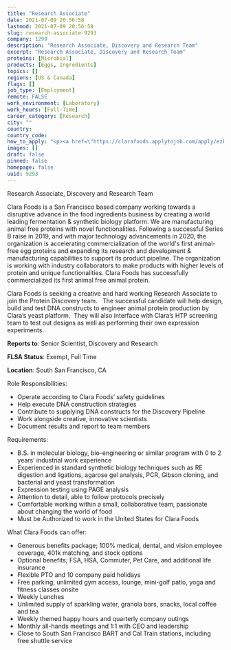 ```yaml
---
title: "Research Associate"
date: 2021-07-09 20:56:58
lastmod: 2021-07-09 20:56:58
slug: research-associate-9293
company: 1299
description: "Research Associate, Discovery and Research Team"
excerpt: "Research Associate, Discovery and Research Team"
proteins: [Microbial]
products: [Eggs, Ingredients]
topics: []
regions: [US & Canada]
flags: []
job_type: [Employment]
remote: FALSE
work_environment: [Laboratory]
work_hours: [Full-Time]
career_category: [Research]
city: ""
country: 
country_code: 
how_to_apply: "<p><a href=\"https://clarafoods.applytojob.com/apply/ezLaLIruXP/Research-Associate-Discovery-And-Research?source=proteinreport\">https://clarafoods.applytojob.com/apply/ezLaLIruXP/Research-Associate-D…</a></p>"
images: []
draft: false
pinned: false
homepage: false
uuid: 9293
---
```

<p>Research Associate, Discovery and Research Team</p>
<p>Clara Foods is a San Francisco based company working towards a disruptive advance in the food ingredients business by creating a world leading fermentation & synthetic biology platform. We are manufacturing animal free proteins with novel functionalities. Following a successful Series B raise in 2019, and with major technology advancements in 2020, the organization is accelerating commercialization of the world's first animal-free egg proteins and expanding its research and development & manufacturing capabilities to support its product pipeline. The organization is working with industry collaborators to make products with higher levels of protein and unique functionalities. Clara Foods has successfully commercialized its first animal free animal protein.</p>
<p>Clara Foods is seeking a creative and hard working Research Associate to join the Protein Discovery team.   The successful candidate will help design, build and test DNA constructs to engineer animal protein production by Clara’s yeast platform.  They will also interface with Clara’s HTP screening team to test out designs as well as performing their own expression experiments.</p>
<p><strong>Reports to</strong>: Senior Scientist, Discovery and Research</p>
<p><strong>FLSA Status</strong>: Exempt, Full Time</p>
<p><strong>Location</strong>: South San Francisco, CA</p>
<p>Role Responsibilities:</p>
<ul>
<li>Operate according to Clara Foods’ safety guidelines</li>
<li>Help execute DNA construction strategies </li>
<li>Contribute to supplying DNA constructs for the Discovery Pipeline</li>
<li>Work alongside creative, innovative scientists</li>
<li>Document results and report to team members</li>
</ul>
<p>Requirements:</p>
<ul>
<li>B.S. in molecular biology, bio-engineering or similar program with 0 to 2 years’ industrial work experience</li>
<li>Experienced in standard synthetic biology techniques such as RE digestion and ligations, agarose gel analysis, PCR, Gibson cloning, and bacterial and yeast transformation</li>
<li>Expression testing using PAGE analysis</li>
<li>Attention to detail, able to follow protocols precisely</li>
<li>Comfortable working within a small, collaborative team, passionate about changing the world of food</li>
<li>Must be Authorized to work in the United States for Clara Foods</li>
</ul>
<p>What Clara Foods can offer:</p>
<ul>
<li>Generous benefits package; 100% medical, dental, and vision employee coverage, 401k matching, and stock options</li>
<li>Optional benefits; FSA, HSA, Commuter, Pet Care, and additional life insurance</li>
<li>Flexible PTO and 10 company paid holidays</li>
<li>Free parking, unlimited gym access, lounge, mini-golf patio, yoga and fitness classes onsite</li>
<li>Weekly Lunches</li>
<li>Unlimited supply of sparkling water, granola bars, snacks, local coffee and tea</li>
<li>Weekly themed happy hours and quarterly company outings</li>
<li>Monthly all-hands meetings and 1:1 with CEO and leadership</li>
<li>Close to South San Francisco BART and Cal Train stations, including free shuttle service</li>
</ul>
